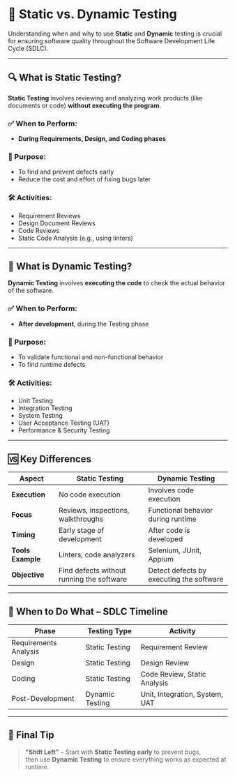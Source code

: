 # 🧪 Static vs. Dynamic Testing

Understanding when and why to use **Static** and **Dynamic** testing is crucial for ensuring software quality throughout the Software Development Life Cycle (SDLC).

---

## 🔍 What is Static Testing?

**Static Testing** involves reviewing and analyzing work products (like documents or code) **without executing the program**.

### ✅ When to Perform:
- **During Requirements, Design, and Coding phases**

### 🎯 Purpose:
- To find and prevent defects early
- Reduce the cost and effort of fixing bugs later

### 🛠️ Activities:
- Requirement Reviews
- Design Document Reviews
- Code Reviews
- Static Code Analysis (e.g., using linters)

---

## 🚀 What is Dynamic Testing?

**Dynamic Testing** involves **executing the code** to check the actual behavior of the software.

### ✅ When to Perform:
- **After development**, during the Testing phase

### 🎯 Purpose:
- To validate functional and non-functional behavior
- To find runtime defects

### 🛠️ Activities:
- Unit Testing
- Integration Testing
- System Testing
- User Acceptance Testing (UAT)
- Performance & Security Testing

---

## 🆚 Key Differences

| **Aspect**              | **Static Testing**                            | **Dynamic Testing**                          |
|-------------------------|-----------------------------------------------|----------------------------------------------|
| **Execution**           | No code execution                             | Involves code execution                      |
| **Focus**               | Reviews, inspections, walkthroughs            | Functional behavior during runtime           |
| **Timing**              | Early stage of development                    | After code is developed                      |
| **Tools Example**       | Linters, code analyzers                       | Selenium, JUnit, Appium                      |
| **Objective**           | Find defects without running the software     | Detect defects by executing the software     |

---

## 📅 When to Do What – SDLC Timeline

| **Phase**                | **Testing Type**      | **Activity**                         |
|--------------------------|------------------------|--------------------------------------|
| Requirements Analysis    | Static Testing         | Requirement Review                   |
| Design                   | Static Testing         | Design Review                        |
| Coding                   | Static Testing         | Code Review, Static Analysis         |
| Post-Development         | Dynamic Testing        | Unit, Integration, System, UAT       |

---

## 🧠 Final Tip

> **"Shift Left"** – Start with **Static Testing early** to prevent bugs,  
> then use **Dynamic Testing** to ensure everything works as expected at runtime.
